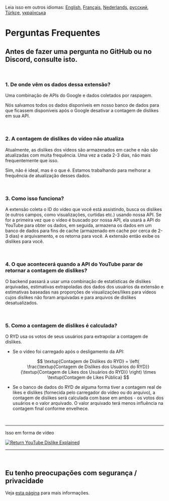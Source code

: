 Leia isso em outros idiomas: [English](FAQ.md), [Français](FAQfr.md), [Nederlands](FAQnl.md), [русский](FAQru.md), [Türkçe](FAQtr.md), [українська](FAQuk.md)


# Perguntas Frequentes

## Antes de fazer uma pergunta no GitHub ou no Discord, consulte isto.

<br>

### **1. De onde vêm os dados dessa extensão?**

Uma combinação de APIs do Google e dados coletados por raspagem.

Nós salvamos todos os dados disponíveis em nosso banco de dados para que ficassem disponíveis após o Google desativar a contagem de dislikes em sua API.

<br>

### **2. A contagem de dislikes do vídeo não atualiza**

Atualmente, as dislikes dos vídeos são armazenados em cache e não são atualizadas com muita frequência. Uma vez a cada 2-3 dias, não mais frequentemente que isso.

Sim, não é ideal, mas é o que é. Estamos trabalhando para melhorar a frequência de atualização desses dados.

<br>

### **3. Como isso funciona?**

A extensão coleta o ID do vídeo que você está assistindo, busca os dislikes (e outros campos, como visualizações, curtidas etc.) usando nossa API. Se for a primeira vez que o vídeo é buscado por nossa API, ela usará a API do YouTube para obter os dados, em seguida, armazena os dados em um banco de dados para fins de cache (armazenado em cache por cerca de 2-3 dias) e arquivamento, e os retorna para você. A extensão então exibe os dislikes para você.

<br>

### **4. O que acontecerá quando a API do YouTube parar de retornar a contagem de dislikes?**

O backend passará a usar uma combinação de estatísticas de dislikes arquivadas, estimativas extrapoladas dos dados dos usuários da extensão e estimativas baseadas nas proporções de visualizações/likes para vídeos cujos dislikes não foram arquivadas e para arquivos de dislikes desatualizados.

<br>

### **5. Como a contagem de dislikes é calculada?**

O RYD usa os votos de seus usuários para extrapolar a contagem de dislikes.

- Se o vídeo foi carregado após o desligamento da API:

  $$ \textup{Contagem de Dislikes do RYD} = \left( \frac{\textup{Contagem de Dislikes dos Usuários do RYD}}{\textup{Contagem de Likes dos Usuários do RYD}} \right) \times \textup{Contagem de Likes Pública} $$

- Se o banco de dados do RYD de alguma forma tiver a contagem real de likes e dislikes (fornecida pelo carregador do vídeo ou do arquivo), a contagem de dislikes será calculada com base em ambos - os votos dos usuários e o valor arquivado. O valor arquivado terá menos influência na contagem final conforme envelhece.

<br>

---

Isso em forma de vídeo

[![Return YouTube Dislike Explained](https://yt-embed.live/embed?v=GSmmtv-0yYQ)](https://www.youtube.com/watch?v=GSmmtv-0yYQ)

---

<br>

## Eu tenho preocupações com segurança / privacidade

Veja [esta página](SECURITY-FAQpt-br.md) para mais informações.
